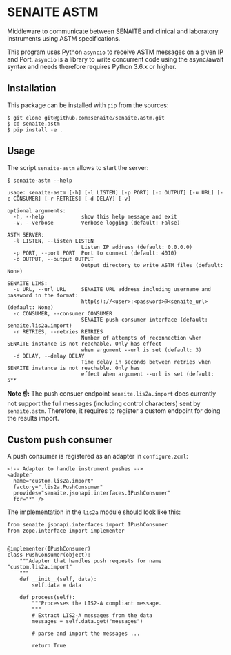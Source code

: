 # SENAITE ASTM

Middleware to communicate between SENAITE and clinical and laboratory
instruments using ASTM specifications.

This program uses Python `asyncio` to receive ASTM messages on a given IP and
Port. `asyncio` is a library to write concurrent code using the async/await
syntax and needs therefore requires Python 3.6.x or higher.


## Installation

This package can be installed with `pip` from the sources:

    $ git clone git@github.com:senaite/senaite.astm.git
    $ cd senaite.astm
    $ pip install -e .

## Usage

The script `senaite-astm` allows to start the server:

    $ senaite-astm --help

    usage: senaite-astm [-h] [-l LISTEN] [-p PORT] [-o OUTPUT] [-u URL] [-c CONSUMER] [-r RETRIES] [-d DELAY] [-v]

    optional arguments:
      -h, --help            show this help message and exit
      -v, --verbose         Verbose logging (default: False)

    ASTM SERVER:
      -l LISTEN, --listen LISTEN
                            Listen IP address (default: 0.0.0.0)
      -p PORT, --port PORT  Port to connect (default: 4010)
      -o OUTPUT, --output OUTPUT
                            Output directory to write ASTM files (default: None)

    SENAITE LIMS:
      -u URL, --url URL     SENAITE URL address including username and password in the format:
                            http(s)://<user>:<password>@<senaite_url> (default: None)
      -c CONSUMER, --consumer CONSUMER
                            SENAITE push consumer interface (default: senaite.lis2a.import)
      -r RETRIES, --retries RETRIES
                            Number of attempts of reconnection when SENAITE instance is not reachable. Only has effect
                            when argument --url is set (default: 3)
      -d DELAY, --delay DELAY
                            Time delay in seconds between retries when SENAITE instance is not reachable. Only has
                            effect when argument --url is set (default: 5**


**Note ☝️:**
The push consuer endpoint `senaite.lis2a.import` does currently not support the
full messages (including control characters) sent by `senaite.astm`.
Therefore, it requires to register a custom endpoint for doing the results import.


## Custom push consumer

A push consumer is registered as an adapter in `configure.zcml`:

    <!-- Adapter to handle instrument pushes -->
    <adapter
      name="custom.lis2a.import"
      factory=".lis2a.PushConsumer"
      provides="senaite.jsonapi.interfaces.IPushConsumer"
      for="*" />

The implementation in the `lis2a` module should look like this:

    from senaite.jsonapi.interfaces import IPushConsumer
    from zope.interface import implementer


    @implementer(IPushConsumer)
    class PushConsumer(object):
        """Adapter that handles push requests for name "custom.lis2a.import"
        """
        def __init__(self, data):
            self.data = data

        def process(self):
            """Processes the LIS2-A compliant message.
            """
            # Extract LIS2-A messages from the data
            messages = self.data.get("messages")
            
            # parse and import the messages ...

            return True
